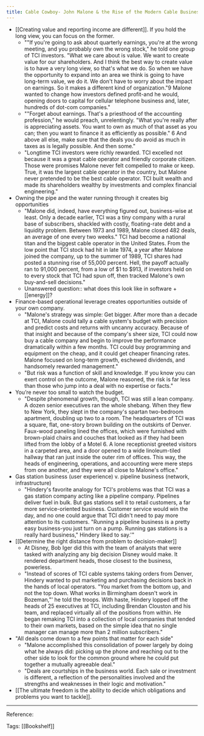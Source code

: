 ```yaml
---
title: Cable Cowboy- John Malone & the Rise of the Modern Cable Business
---
```

- [[Creating value and reporting income are different]]. If you hold the long view, you can focus on the former.
    - ""If you're going to ask about quarterly earnings, you're at the wrong meeting, and you probably own the wrong stock," he told one group of TCI investors. "What we care about is value. We want to create value for our shareholders. And I think the best way to create value is to have a very long view, so that's what we do. So when we have the opportunity to expand into an area we think is going to have long-term value, we do it. We don't have to worry about the impact on earnings. So it makes a different kind of organization."9 Malone wanted to change how investors defined profit-and he would, opening doors to capital for cellular telephone business and, later, hundreds of dot-com companies."
    - ""Forget about earnings. That's a priesthood of the accounting profession," he would preach, unrelentingly. "What you're really after is appreciating assets. You want to own as much of that asset as you can; then you want to finance it as efficiently as possible." 6 And above all else, make sure that the deals you do avoid as much in taxes as is legally possible. And then some."
    - "Longtime TCI investors were richly rewarded. TCI excelled not because it was a great cable operator and friendly corporate citizen. Those were promises Malone never felt compelled to make or keep. True, it was the largest cable operator in the country, but Malone never pretended to be the best cable operator. TCI built wealth and made its shareholders wealthy by investments and complex financial engineering."
- Owning the pipe and the water running through it creates big opportunities
    - "Malone did, indeed, have everything figured out, business-wise at least. Only a decade earlier, TCI was a tiny company with a rural base of subscribers, shackled with costly, floating-rate debt and a liquidity problem. Between 1973 and 1989, Malone closed 482 deals, an average of one every two weeks." TCI had become a national titan and the biggest cable operator in the United States. From the low point that TCI stock had hit in late 1974, a year after Malone joined the company, up to the summer of 1989, TCI shares had posted a stunning rise of 55,000 percent. Hell, the payoff actually ran to 91,000 percent, from a low of $1 to $913, if investors held on to every stock that TCI had spun off, then tracked Malone's own buy-and-sell decisions."
    - Unanswered question:: what does this look like in software + [[energy]]?
- Finance-based operational leverage creates opportunities outside of your own company.
    - "Malone's strategy was simple: Get bigger. After more than a decade at TCI, Malone could tally a cable system's budget with precision and predict costs and returns with uncanny accuracy. Because of that insight and because of the company's sheer size, TCI could now buy a cable company and begin to improve the performance dramatically within a few months. TCI could buy programming and equipment on the cheap, and it could get cheaper financing rates. Malone focused on long-term growth, eschewed dividends, and handsomely rewarded management."
    - "But risk was a function of skill and knowledge. If you know you can exert control on the outcome, Malone reasoned, the risk is far less than those who jump into a deal with no expertise or facts."
- You’re never too small to watch the budget.
    - "Despite phenomenal growth, though, TCI was still a lean company. A dozen senior executives ran the whole shebang. When they flew to New York, they slept in the company's spartan two-bedroom apartment, doubling up two to a room. The headquarters of TCI was a square, flat, one-story brown building on the outskirts of Denver. Faux-wood paneling lined the offices, which were furnished with brown-plaid chairs and couches that looked as if they had been lifted from the lobby of a Motel 6. A lone receptionist greeted visitors in a carpeted area, and a door opened to a wide linoleum-tiled hallway that ran just inside the outer rim of offices. This way, the heads of engineering, operations, and accounting were mere steps from one another, and they were all close to Malone's office."
- Gas station business (user experience) v. pipeline business (network, infrastructure)
    - "Hindery's favorite analogy for TCI's problems was that TCI was a gas station company acting like a pipeline company. Pipelines deliver fuel in bulk. But gas stations sell it to retail customers, a far more service-oriented business. Customer service would win the day, and no one could argue that TCI didn't need to pay more attention to its customers. "Running a pipeline business is a pretty easy business-you just turn on a pump. Running gas stations is a really hard business," Hindery liked to say.'"
- [[Determine the right distance from problem to decision-maker]]
    - At Disney, Bob Iger did this with the team of analysts that were tasked with analyzing any big decision Disney would make. It rendered department heads, those closest to the business, powerless.
    - "Instead of scores of TCI cable systems taking orders from Denver, Hindery wanted to put marketing and purchasing decisions back in the hands of local operators. "You market from the bottom up, and not the top down. What works in Birmingham doesn't work in Bozeman,"' he told the troops. With haste, Hindery lopped off the heads of 25 executives at TCI, including Brendan Clouston and his team, and replaced virtually all of the positions from within. He began remaking TCI into a collection of local companies that tended to their own markets, based on the simple idea that no single manager can manage more than 2 million subscribers."
- "All deals come down to a few points that matter for each side"
    - "Malone accomplished this consolidation of power largely by doing what he always did: picking up the phone and reaching out to the other side to look for the common ground where he could put together a mutually agreeable deal."
    - "Deals are courtships in the business world. Each sale or investment is different, a reflection of the personalities involved and the strengths and weaknesses in their logic and motivation."
- [[The ultimate freedom is the ability to decide which obligations and problems you want to tackle]].


---------

Reference: 

Tags: [[Bookshelf]]
